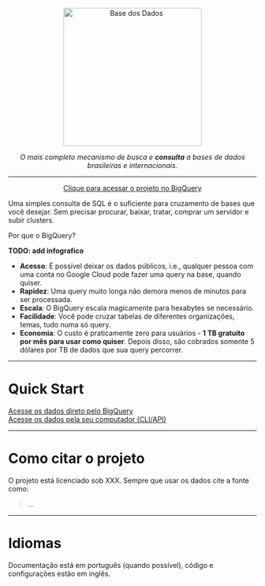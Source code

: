 <!-- Header -->
<p align="center">
  <a href="https://base-dos-dados.github.io/bases/">
    <img src="https://avatars3.githubusercontent.com/u/71097635?s=400&u=59375d7ae320f43b2bb6accc8ef6dd79837c88f5&v=4" width="280" alt="Base dos Dados">
  </a>
</p>

<p align="center">
    <em>O mais completo mecanismo de busca e <b>consulta</b> a bases de dados brasileiras e internacionais.</em>
</p>

---

<div align="center">
    <a align="center"
    href="https://console.cloud.google.com/bigquery?p=basedosdados&page=project"
    title="{{ lang.t('source.link.title')}}" class="md-button">
        Clique para acessar o projeto no BigQuery
    </a>
</div>


Uma simples consulta de SQL é o suficiente para cruzamento de bases que
você desejar. Sem precisar procurar, baixar, tratar, comprar um servidor
e subir clusters.

Por que o BigQuery?

**TODO: add infografico**

- **Acesso**: É possível deixar os dados públicos, i.e., qualquer
  pessoa com uma conta no Google Cloud pode fazer uma query na base,
  quando quiser.
- **Rapidez**: Uma query muito longa não demora menos de minutos para
  ser processada.
- **Escala**: O BigQuery escala magicamente para hexabytes se necessário.
- **Facilidade**: Você pode cruzar tabelas de diferentes organizações, temas,
  tudo numa só query.
- **Economia**: O custo é praticamente zero para usuários - **1
  TB gratuito por mês para usar como quiser**. Depois disso, são cobrados
  somente 5 dólares por TB de dados que sua query percorrer.

----

# Quick Start

<div class="row">
    <div class="column">
    <a style="width: 90%; text-align: center;"
    href="/access_data_bq"
    title="{{ lang.t('source.link.title')}}" class="md-button">
        Acesse os dados direto pelo BigQuery
    </a>
    </div>
    <div class="column">
    <a style="width: 90%; text-align: center;"
    href="/access_data_local"
    title="{{ lang.t('source.link.title')}}" class="md-button">
        Acesse os dados pela seu computador (CLI/API)
    </a>
    </div>
</div>

-----
# Como citar o projeto

O projeto está licenciado sob XXX. Sempre que usar os dados cite a fonte
como:

> ...

-----
# Idiomas

Documentação está em português (quando possível), código e configurações estão em inglês.
